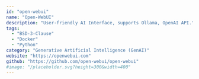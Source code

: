 ```yaml
---
id: "open-webui"
name: "Open-WebUI"
description: "User-friendly AI Interface, supports Ollama, OpenAI API."
tags:
  - "BSD-3-Clause"
  - "Docker"
  - "Python"
category: "Generative Artificial Intelligence (GenAI)"
website: "https://openwebui.com"
github: "https://github.com/open-webui/open-webui"
#image: "/placeholder.svg?height=300&width=400"
---
```


